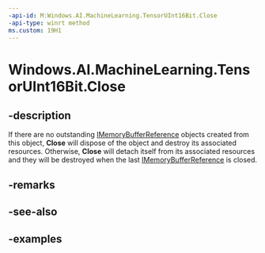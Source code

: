 ```yaml
---
-api-id: M:Windows.AI.MachineLearning.TensorUInt16Bit.Close
-api-type: winrt method
ms.custom: 19H1
---
```


<!-- Method syntax.
public void TensorUInt16Bit.Close()
-->

# Windows.AI.MachineLearning.TensorUInt16Bit.Close

## -description
If there are no outstanding [IMemoryBufferReference](../windows.foundation/imemorybufferreference.md) objects created from this object, **Close** will dispose of the object and destroy its associated resources. Otherwise, **Close** will detach itself from its associated resources and they will be destroyed when the last [IMemoryBufferReference](../windows.foundation/imemorybufferreference.md) is closed.

## -remarks

## -see-also

## -examples

